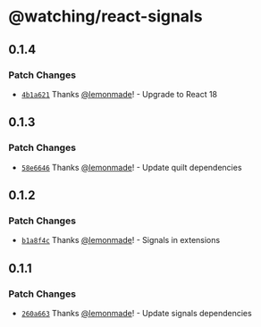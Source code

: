 # @watching/react-signals

## 0.1.4

### Patch Changes

- [`4b1a621`](https://github.com/lemonmade/watch/commit/4b1a62199c4595cc5c9a781e0151808f2332f472) Thanks [@lemonmade](https://github.com/lemonmade)! - Upgrade to React 18

## 0.1.3

### Patch Changes

- [`58e6646`](https://github.com/lemonmade/watch/commit/58e664658378424779f2cc9700f6565deb48de08) Thanks [@lemonmade](https://github.com/lemonmade)! - Update quilt dependencies

## 0.1.2

### Patch Changes

- [`b1a8f4c`](https://github.com/lemonmade/watch/commit/b1a8f4cfa46c74ceda4eab09c4277626e16de2c3) Thanks [@lemonmade](https://github.com/lemonmade)! - Signals in extensions

## 0.1.1

### Patch Changes

- [`260a663`](https://github.com/lemonmade/watch/commit/260a6636fdc376c0e8a8fda3867b19c2abf0e972) Thanks [@lemonmade](https://github.com/lemonmade)! - Update signals dependencies
